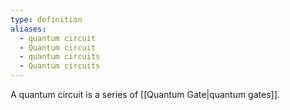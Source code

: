 ```yaml
---
type: definition
aliases:
  - quantum circuit
  - Quantum circuit
  - quantum circuits
  - Quantum circuits
---
```

A quantum circuit is a series of [[Quantum Gate|quantum gates]].